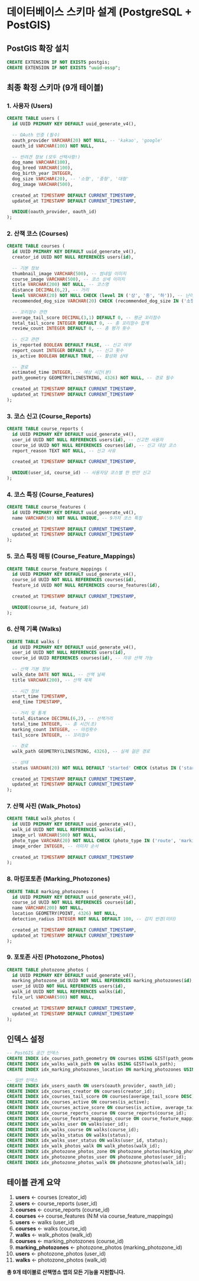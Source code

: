 # 데이터베이스 스키마 설계 (PostgreSQL + PostGIS)

## PostGIS 확장 설치
```sql
CREATE EXTENSION IF NOT EXISTS postgis;
CREATE EXTENSION IF NOT EXISTS "uuid-ossp";
```

## 최종 확정 스키마 (9개 테이블)

### 1. 사용자 (Users)
```sql
CREATE TABLE users (
  id UUID PRIMARY KEY DEFAULT uuid_generate_v4(),
  
  -- OAuth 인증 (필수)
  oauth_provider VARCHAR(20) NOT NULL, -- 'kakao', 'google'
  oauth_id VARCHAR(100) NOT NULL,
  
  -- 반려견 정보 (모두 선택사항!)
  dog_name VARCHAR(100),
  dog_breed VARCHAR(100),
  dog_birth_year INTEGER,
  dog_size VARCHAR(20), -- '소형', '중형', '대형'
  dog_image VARCHAR(500),
  
  created_at TIMESTAMP DEFAULT CURRENT_TIMESTAMP,
  updated_at TIMESTAMP DEFAULT CURRENT_TIMESTAMP,
  
  UNIQUE(oauth_provider, oauth_id)
);
```

### 2. 산책 코스 (Courses)
```sql
CREATE TABLE courses (
  id UUID PRIMARY KEY DEFAULT uuid_generate_v4(),
  creator_id UUID NOT NULL REFERENCES users(id),
  
  -- 기본 정보
  thumbnail_image VARCHAR(500), -- 썸네일 이미지
  course_image VARCHAR(500), -- 코스 상세 이미지
  title VARCHAR(200) NOT NULL, -- 코스명
  distance DECIMAL(6,2), -- 거리
  level VARCHAR(20) NOT NULL CHECK (level IN ('상', '중', '하')), -- 난이도
  recommended_dog_size VARCHAR(20) CHECK (recommended_dog_size IN ('소형', '중형', '대형')), -- 추천 견종
  
  -- 꼬리점수 관련
  average_tail_score DECIMAL(3,1) DEFAULT 0, -- 평균 꼬리점수
  total_tail_score INTEGER DEFAULT 0, -- 총 꼬리점수 합계
  review_count INTEGER DEFAULT 0, -- 총 평가 횟수
  
  -- 신고 관련
  is_reported BOOLEAN DEFAULT FALSE, -- 신고 여부
  report_count INTEGER DEFAULT 0, -- 신고 횟수
  is_active BOOLEAN DEFAULT TRUE, -- 활성화 상태
  
  -- 경로
  estimated_time INTEGER, -- 예상 시간(분)
  path_geometry GEOMETRY(LINESTRING, 4326) NOT NULL, -- 경로 필수
  
  created_at TIMESTAMP DEFAULT CURRENT_TIMESTAMP,
  updated_at TIMESTAMP DEFAULT CURRENT_TIMESTAMP
);
```

### 3. 코스 신고 (Course_Reports)
```sql
CREATE TABLE course_reports (
  id UUID PRIMARY KEY DEFAULT uuid_generate_v4(),
  user_id UUID NOT NULL REFERENCES users(id), -- 신고한 사용자
  course_id UUID NOT NULL REFERENCES courses(id), -- 신고 대상 코스
  report_reason TEXT NOT NULL, -- 신고 사유
  
  created_at TIMESTAMP DEFAULT CURRENT_TIMESTAMP,
  
  UNIQUE(user_id, course_id) -- 사용자당 코스별 한 번만 신고
);
```

### 4. 코스 특징 (Course_Features)
```sql
CREATE TABLE course_features (
  id UUID PRIMARY KEY DEFAULT uuid_generate_v4(),
  name VARCHAR(50) NOT NULL UNIQUE, -- 9가지 코스 특징
  
  created_at TIMESTAMP DEFAULT CURRENT_TIMESTAMP,
  updated_at TIMESTAMP DEFAULT CURRENT_TIMESTAMP
);
```

### 5. 코스 특징 매핑 (Course_Feature_Mappings)
```sql
CREATE TABLE course_feature_mappings (
  id UUID PRIMARY KEY DEFAULT uuid_generate_v4(),
  course_id UUID NOT NULL REFERENCES courses(id),
  feature_id UUID NOT NULL REFERENCES course_features(id),
  
  created_at TIMESTAMP DEFAULT CURRENT_TIMESTAMP,
  
  UNIQUE(course_id, feature_id)
);
```

### 6. 산책 기록 (Walks)
```sql
CREATE TABLE walks (
  id UUID PRIMARY KEY DEFAULT uuid_generate_v4(),
  user_id UUID NOT NULL REFERENCES users(id),
  course_id UUID REFERENCES courses(id), -- 자유 산책 가능
  
  -- 산책 기본 정보
  walk_date DATE NOT NULL, -- 산책 날짜
  title VARCHAR(200), -- 산책 제목
  
  -- 시간 정보
  start_time TIMESTAMP,
  end_time TIMESTAMP,
  
  -- 거리 및 통계
  total_distance DECIMAL(6,2), -- 산책거리
  total_time INTEGER, -- 총 시간(초)
  marking_count INTEGER, -- 마킹횟수
  tail_score INTEGER, -- 꼬리점수
  
  -- 경로
  walk_path GEOMETRY(LINESTRING, 4326), -- 실제 걸은 경로
  
  -- 상태
  status VARCHAR(20) NOT NULL DEFAULT 'started' CHECK (status IN ('started', 'completed', 'cancelled')),
  
  created_at TIMESTAMP DEFAULT CURRENT_TIMESTAMP,
  updated_at TIMESTAMP DEFAULT CURRENT_TIMESTAMP
);
```

### 7. 산책 사진 (Walk_Photos)
```sql
CREATE TABLE walk_photos (
  id UUID PRIMARY KEY DEFAULT uuid_generate_v4(),
  walk_id UUID NOT NULL REFERENCES walks(id),
  image_url VARCHAR(500) NOT NULL,
  photo_type VARCHAR(20) NOT NULL CHECK (photo_type IN ('route', 'marking')), -- 경로 이미지 vs 마킹 이미지
  image_order INTEGER, -- 이미지 순서
  
  created_at TIMESTAMP DEFAULT CURRENT_TIMESTAMP
);
```

### 8. 마킹포토존 (Marking_Photozones)
```sql
CREATE TABLE marking_photozones (
  id UUID PRIMARY KEY DEFAULT uuid_generate_v4(),
  course_id UUID NOT NULL REFERENCES courses(id),
  name VARCHAR(200) NOT NULL,
  location GEOMETRY(POINT, 4326) NOT NULL,
  detection_radius INTEGER NOT NULL DEFAULT 100, -- 감지 반경(미터)
  
  created_at TIMESTAMP DEFAULT CURRENT_TIMESTAMP,
  updated_at TIMESTAMP DEFAULT CURRENT_TIMESTAMP
);
```

### 9. 포토존 사진 (Photozone_Photos)
```sql
CREATE TABLE photozone_photos (
  id UUID PRIMARY KEY DEFAULT uuid_generate_v4(),
  marking_photozone_id UUID NOT NULL REFERENCES marking_photozones(id),
  user_id UUID NOT NULL REFERENCES users(id),
  walk_id UUID NOT NULL REFERENCES walks(id),
  file_url VARCHAR(500) NOT NULL,
  
  created_at TIMESTAMP DEFAULT CURRENT_TIMESTAMP,
  updated_at TIMESTAMP DEFAULT CURRENT_TIMESTAMP
);
```

## 인덱스 설정
```sql
-- PostGIS 공간 인덱스
CREATE INDEX idx_courses_path_geometry ON courses USING GIST(path_geometry);
CREATE INDEX idx_walks_walk_path ON walks USING GIST(walk_path);
CREATE INDEX idx_marking_photozones_location ON marking_photozones USING GIST(location);

-- 일반 인덱스
CREATE INDEX idx_users_oauth ON users(oauth_provider, oauth_id);
CREATE INDEX idx_courses_creator ON courses(creator_id);
CREATE INDEX idx_courses_tail_score ON courses(average_tail_score DESC);
CREATE INDEX idx_courses_active ON courses(is_active);
CREATE INDEX idx_courses_active_score ON courses(is_active, average_tail_score DESC);
CREATE INDEX idx_course_reports_course ON course_reports(course_id);
CREATE INDEX idx_course_feature_mappings_course ON course_feature_mappings(course_id);
CREATE INDEX idx_walks_user ON walks(user_id);
CREATE INDEX idx_walks_course ON walks(course_id);
CREATE INDEX idx_walks_status ON walks(status);
CREATE INDEX idx_walks_user_status ON walks(user_id, status);
CREATE INDEX idx_walk_photos_walk ON walk_photos(walk_id);
CREATE INDEX idx_photozone_photos_zone ON photozone_photos(marking_photozone_id);
CREATE INDEX idx_photozone_photos_user ON photozone_photos(user_id);
CREATE INDEX idx_photozone_photos_walk ON photozone_photos(walk_id);
```

## 테이블 관계 요약
1. **users** ← courses (creator_id)
2. **users** ← course_reports (user_id)
3. **courses** ← course_reports (course_id)
4. **courses** ↔ course_features (N:M via course_feature_mappings)
5. **users** ← walks (user_id)
6. **courses** ← walks (course_id)
7. **walks** ← walk_photos (walk_id)
8. **courses** ← marking_photozones (course_id)
9. **marking_photozones** ← photozone_photos (marking_photozone_id)
10. **users** ← photozone_photos (user_id)
11. **walks** ← photozone_photos (walk_id)

**총 9개 테이블로 산책명소 앱의 모든 기능을 지원합니다.**
